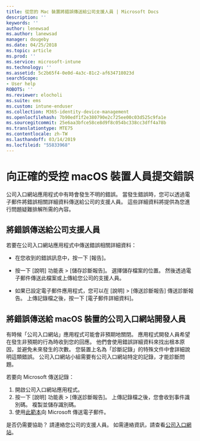 ```yaml
---
title: 從您的 Mac 裝置將錯誤傳送給公司支援人員 | Microsoft Docs
description: ''
keywords: ''
author: lenewsad
ms.author: lanewsad
manager: dougeby
ms.date: 04/25/2018
ms.topic: article
ms.prod: ''
ms.service: microsoft-intune
ms.technology: ''
ms.assetid: 5c2b65f4-0e0d-4a3c-81c2-af634718023d
searchScope:
- User help
ROBOTS: ''
ms.reviewer: elocholi
ms.suite: ems
ms.custom: intune-enduser
ms.collection: M365-identity-device-management
ms.openlocfilehash: 7b90edf1f2e380790e2c725ee00c03d525c9fa1e
ms.sourcegitcommit: 25e6aa3bfce58ce8d9f8c054bc338cc3dff4a78b
ms.translationtype: MTE75
ms.contentlocale: zh-TW
ms.lasthandoff: 03/14/2019
ms.locfileid: "55833968"
---
```

# <a name="submit-errors-to-the-right-people-for-your-managed-macos-device"></a>向正確的受控 macOS 裝置人員提交錯誤

公司入口網站應用程式中有時會發生不明的錯誤。 當發生錯誤時，您可以透過電子郵件將錯誤相關詳細資料傳送給公司的支援人員。 這些詳細資料將提供為您進行問題疑難排解所需的內容。

## <a name="send-errors-to-your-company-support"></a>將錯誤傳送給公司支援人員

若要在公司入口網站應用程式中傳送錯誤相關詳細資料：

-   在您收到的錯誤訊息中，按一下 [報告]。

-   按一下 [說明] 功能表 > [儲存診斷報告]。 選擇儲存檔案的位置。 然後透過電子郵件傳送此檔案或上傳給您公司的支援人員。

-   如果已設定電子郵件應用程式，您可以在 [說明] > [傳送診斷報告] 傳送診斷報告。 上傳記錄檔之後，按一下 [電子郵件詳細資料]。

## <a name="send-errors-to-the-company-portal-developers-for-macos-devices"></a>將錯誤傳送給 macOS 裝置的公司入口網站開發人員

有時候「公司入口網站」應用程式可能會非預期地關閉。 應用程式開發人員希望在發生非預期的行為時收到您的回應。 他們會使用錯誤詳細資料來找出根本原因，並避免未來發生的次數。 您裝置上名為「診斷記錄」的特殊文件中會詳細說明這類錯誤。 公司入口網站小組需要有公司入口網站特定的記錄，才能診斷問題。

若要向 Microsoft 傳送記錄：

1.  開啟公司入口網站應用程式。
2.  按一下 [說明] 功能表 > [傳送診斷報告]。  上傳記錄檔之後，您會收到事件識別碼。 複製並儲存識別碼。
3.  使用<a href="mailto:IntuneCPiOSfeedback@microsoft.com?subject=My Company Portal App Closed Unexpectedly&body=Paste your incident ID and describe the incident here.">此範本</a>向 Microsoft 傳送電子郵件。

是否仍需要協助？ 請連絡您公司的支援人員。 如需連絡資訊，請查看[公司入口網站](https://go.microsoft.com/fwlink/?linkid=2010980)。
